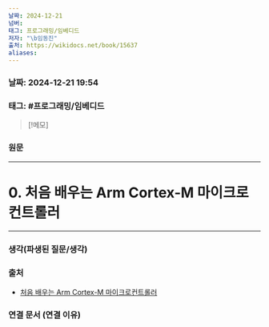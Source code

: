 ```yaml
---
날짜: 2024-12-21
넘버: 
태그: 프로그래밍/임베디드
저자: "\b임동진"
출처: https://wikidocs.net/book/15637
aliases:
---
```

### 날짜:  2024-12-21 19:54

### 태그: #프로그래밍/임베디드

>[!메모]
>

### 원문
---
# 0. 처음 배우는 Arm Cortex-M 마이크로컨트롤러

---
### 생각(파생된 질문/생각)

### 출처
- [처음 배우는 Arm Cortex-M 마이크로컨트롤러](https://wikidocs.net/book/15637)

### 연결 문서 (연결 이유)
